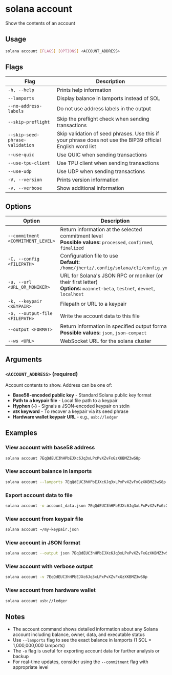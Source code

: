 # solana account

Show the contents of an account

## Usage

```bash
solana account [FLAGS] [OPTIONS] <ACCOUNT_ADDRESS>
```

## Flags

| Flag | Description |
|------|-------------|
| `-h, --help` | Prints help information |
| `--lamports` | Display balance in lamports instead of SOL |
| `--no-address-labels` | Do not use address labels in the output |
| `--skip-preflight` | Skip the preflight check when sending transactions |
| `--skip-seed-phrase-validation` | Skip validation of seed phrases. Use this if your phrase does not use the BIP39 official English word list |
| `--use-quic` | Use QUIC when sending transactions |
| `--use-tpu-client` | Use TPU client when sending transactions |
| `--use-udp` | Use UDP when sending transactions |
| `-V, --version` | Prints version information |
| `-v, --verbose` | Show additional information |

## Options

| Option | Description |
|--------|-------------|
| `--commitment <COMMITMENT_LEVEL>` | Return information at the selected commitment level<br>**Possible values:** `processed`, `confirmed`, `finalized` |
| `-C, --config <FILEPATH>` | Configuration file to use<br>**Default:** `/home/jhertz/.config/solana/cli/config.yml` |
| `-u, --url <URL_OR_MONIKER>` | URL for Solana's JSON RPC or moniker (or their first letter)<br>**Options:** `mainnet-beta`, `testnet`, `devnet`, `localhost` |
| `-k, --keypair <KEYPAIR>` | Filepath or URL to a keypair |
| `-o, --output-file <FILEPATH>` | Write the account data to this file |
| `--output <FORMAT>` | Return information in specified output format<br>**Possible values:** `json`, `json-compact` |
| `--ws <URL>` | WebSocket URL for the solana cluster |

## Arguments

### `<ACCOUNT_ADDRESS>` (required)

Account contents to show. Address can be one of:

- **Base58-encoded public key** - Standard Solana public key format
- **Path to a keypair file** - Local file path to a keypair
- **Hyphen (`-`)** - Signals a JSON-encoded keypair on stdin
- **`ASK` keyword** - To recover a keypair via its seed phrase
- **Hardware wallet keypair URL** - e.g., `usb://ledger`

## Examples

### View account with base58 address
```bash
solana account 7EqQdEUC3hHPbEJXc6Jq3xLPxPvXZvFxGzXKBMZ3wS8p
```

### View account balance in lamports
```bash
solana account --lamports 7EqQdEUC3hHPbEJXc6Jq3xLPxPvXZvFxGzXKBMZ3wS8p
```

### Export account data to file
```bash
solana account -o account_data.json 7EqQdEUC3hHPbEJXc6Jq3xLPxPvXZvFxGzXKBMZ3wS8p
```

### View account from keypair file
```bash
solana account ~/my-keypair.json
```

### View account in JSON format
```bash
solana account --output json 7EqQdEUC3hHPbEJXc6Jq3xLPxPvXZvFxGzXKBMZ3wS8p
```

### View account with verbose output
```bash
solana account -v 7EqQdEUC3hHPbEJXc6Jq3xLPxPvXZvFxGzXKBMZ3wS8p
```

### View account from hardware wallet
```bash
solana account usb://ledger
```

## Notes

- The account command shows detailed information about any Solana account including balance, owner, data, and executable status
- Use `--lamports` flag to see the exact balance in lamports (1 SOL = 1,000,000,000 lamports)
- The `-o` flag is useful for exporting account data for further analysis or backup
- For real-time updates, consider using the `--commitment` flag with appropriate level

